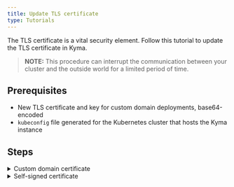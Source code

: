 ```yaml
---
title: Update TLS certificate
type: Tutorials
---
```


The TLS certificate is a vital security element. Follow this tutorial to update the TLS certificate in Kyma.

>**NOTE:** This procedure can interrupt the communication between your cluster and the outside world for a limited period of time.

## Prerequisites

 - New TLS certificate and key for custom domain deployments, base64-encoded
 - `kubeconfig` file generated for the Kubernetes cluster that hosts the Kyma instance

## Steps

<div tabs>
  <details>
  <summary>
  Custom domain certificate
  </summary>

  >**CAUTION:** When you regenerate the TLS certificate for Kyma, the `kubeconfig` file generated through the Console UI becomes invalid. To complete these steps, use the admin `kubeconfig` file generated for the Kubernetes cluster that hosts the Kyma instance you're working on.

  1. Delete the `net-global-overrides` ConfigMap.
    ```bash
    kubectl delete cm -n kyma-installer net-global-overrides
    ```

  2. Export the Kyma version, your domain, new certificate and key as the environment variables.
    ```bash
    export KYMA_VERSION={KYMA_RELEASE_VERSION}
    export DOMAIN={YOUR_DOMAIN}
    export TLS_CERT={YOUR_NEW_CERTIFICATE}
    export TLS_KEY={YOUR_NEW_KEY}
    ```

  3. Trigger the update process. Run:
    ```bash
    kyma upgrade -s $KYMA_VERSION --domain $DOMAIN --tls-cert $TLS_CERT --tls-key $TLS_KEY
    ```
    
    The process is complete when you see the `Kyma installed` message.

  4. Restart the Console Backend Service to propagate the new certificate. Run:
    ```bash
    kubectl delete pod -n kyma-system -l app=backend
    ```

  </details>

  <details>
  <summary>
  Self-signed certificate
  </summary>

  The self-signed TLS certificate used in Kyma instances deployed with `xip.io` is valid for 30 days. If the self-signed certificate expired for your cluster and you can't, for example, log in to the Kyma Console, regenerate the self-signed certificate.

  >**CAUTION:** When you regenerate the TLS certificate for Kyma, the `kubeconfig` file generated through the Console UI becomes invalid. To complete these steps, use the admin `kubeconfig` file generated for the Kubernetes cluster that hosts the Kyma instance you're working on.

  1. Delete the ConfigMap and the Secret that stores the expired Kyma TLS certificate. Run:
    ```
    kubectl delete cm -n kyma-installer net-global-overrides ; kubectl delete secret -n kyma-system apiserver-proxy-tls-cert
    ```

  2. Trigger the update process. Run:
    ```bash
    kubectl -n default label installation/kyma-installation action=install
    ```

    To watch the progress of the update, run:
    ```
    while true; do \
    kubectl -n default get installation/kyma-installation -o jsonpath="{'Status: '}{.status.state}{', description: '}{.status.description}"; echo; \
    sleep 5; \
    done
    ```

    The process is complete when you see the `Kyma installed` message.

  3. Restart the Console Backend Service to propagate the new certificate. Run:
    ```bash
    kubectl delete pod -n kyma-system -l app=backend
    ```

  4. Add the newly generated certificate to the trusted certificates of your OS. For MacOS, run:
    ```
    tmpfile=$(mktemp /tmp/temp-cert.XXXXXX) \
    && kubectl get configmap net-global-overrides -n kyma-installer -o jsonpath='{.data.global\.ingress\.tlsCrt}' | base64 --decode > $tmpfile \
    && sudo security add-trusted-cert -d -r trustRoot -k /Library/Keychains/System.keychain $tmpfile \
    && rm $tmpfile
    ```

  </details>

</div>
